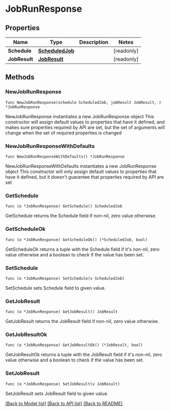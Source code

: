 # JobRunResponse

## Properties

Name | Type | Description | Notes
------------ | ------------- | ------------- | -------------
**Schedule** | [**ScheduledJob**](ScheduledJob.md) |  | [readonly] 
**JobResult** | [**JobResult**](JobResult.md) |  | [readonly] 

## Methods

### NewJobRunResponse

`func NewJobRunResponse(schedule ScheduledJob, jobResult JobResult, ) *JobRunResponse`

NewJobRunResponse instantiates a new JobRunResponse object
This constructor will assign default values to properties that have it defined,
and makes sure properties required by API are set, but the set of arguments
will change when the set of required properties is changed

### NewJobRunResponseWithDefaults

`func NewJobRunResponseWithDefaults() *JobRunResponse`

NewJobRunResponseWithDefaults instantiates a new JobRunResponse object
This constructor will only assign default values to properties that have it defined,
but it doesn't guarantee that properties required by API are set

### GetSchedule

`func (o *JobRunResponse) GetSchedule() ScheduledJob`

GetSchedule returns the Schedule field if non-nil, zero value otherwise.

### GetScheduleOk

`func (o *JobRunResponse) GetScheduleOk() (*ScheduledJob, bool)`

GetScheduleOk returns a tuple with the Schedule field if it's non-nil, zero value otherwise
and a boolean to check if the value has been set.

### SetSchedule

`func (o *JobRunResponse) SetSchedule(v ScheduledJob)`

SetSchedule sets Schedule field to given value.


### GetJobResult

`func (o *JobRunResponse) GetJobResult() JobResult`

GetJobResult returns the JobResult field if non-nil, zero value otherwise.

### GetJobResultOk

`func (o *JobRunResponse) GetJobResultOk() (*JobResult, bool)`

GetJobResultOk returns a tuple with the JobResult field if it's non-nil, zero value otherwise
and a boolean to check if the value has been set.

### SetJobResult

`func (o *JobRunResponse) SetJobResult(v JobResult)`

SetJobResult sets JobResult field to given value.



[[Back to Model list]](../README.md#documentation-for-models) [[Back to API list]](../README.md#documentation-for-api-endpoints) [[Back to README]](../README.md)


